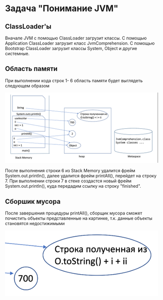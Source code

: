 # Задача "Понимание JVM"

## ClassLoader'ы
Вначале JVM с помощью ClassLoader загрузит классы. 
С помощью Application ClassLoader загрузит класс JvmComprehension.
С помощью Bootstrap ClassLoader загрузит классы System, Object и другие системные.

## Область памяти
При выполнении кода строк 1- 6 область памяти будет выглядеть следующем образом

![](Memory.png)

После выполнения строки 6 из Stack Memory удалится фрейм System.out.println(), далее удалится фрейм printAll(), перейдет на строку 7. При выполнении строки 7 в стеке создастся новый фрейм System.out.println(), куда передадим ссылку на строку "finished".

## Сборшик мусора

После завершения процедуры printAll(), сборщик мусора сможет почистить объекты представленные на картинке, т.к. данные объекты становятся недостижимыми

![](GC.png)
